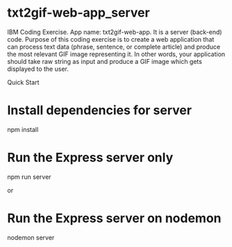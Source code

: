 # txt2gif-web-app_server
IBM Coding Exercise. App name: txt2gif-web-app. It is a server (back-end) code. Purpose of this coding exercise is to create a web application that can process text data (phrase, sentence, or complete article) and produce the most relevant GIF image representing it. In other words, your application should take raw string as input and produce a GIF image which gets displayed to the user.

Quick Start

# Install dependencies for server
npm install

# Run the Express server only
npm run server

or

# Run the Express server on nodemon
nodemon server
